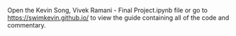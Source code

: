 Open the Kevin Song, Vivek Ramani - Final Project.ipynb file or go to https://swimkevin.github.io/ to view the guide containing all of the code and commentary.

